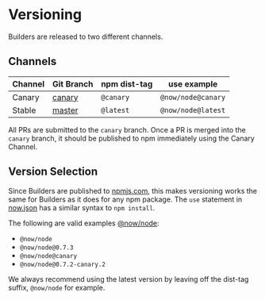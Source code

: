 # Versioning

Builders are released to two different channels.

## Channels

| Channel | Git Branch                                                    | npm dist-tag | use example        |
| ------- | ------------------------------------------------------------- | ------------ | ------------------ |
| Canary  | [canary](https://github.com/zeit/now-builders/commits/canary) | `@canary`    | `@now/node@canary` |
| Stable  | [master](https://github.com/zeit/now-builders/commits/master) | `@latest`    | `@now/node@latest` |

All PRs are submitted to the `canary` branch. Once a PR is merged into the `canary` branch, it should be published to npm immediately using the Canary Channel.

## Version Selection

Since Builders are published to [npmjs.com](https://npmjs.com), this makes versioning works the same for Builders as it does for any npm package. The `use` statement in [now.json](https://zeit.co/docs/v2/advanced/configuration#builds) has a similar syntax to `npm install`.

The following are valid examples [@now/node](https://www.npmjs.com/package/@now/node?activeTab=versions):

- `@now/node`
- `@now/node@0.7.3`
- `@now/node@canary`
- `@now/node@0.7.2-canary.2`

We always recommend using the latest version by leaving off the dist-tag suffix, `@now/node` for example.
